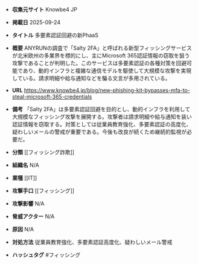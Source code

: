 - **収集元サイト**
Knowbe4 JP

- **掲載日**
2025-09-24

- **タイトル**
多要素認証回避の新PhaaS

- **概要**
ANYRUNの調査で「Salty 2FA」と呼ばれる新型フィッシングサービスが北米欧州の多業界を標的にし、主にMicrosoft 365認証情報の窃取を狙う攻撃であることが判明した。このサービスは多要素認証の各種対策を回避可能であり、動的インフラと複雑な通信モデルを駆使して大規模な攻撃を実現している。請求明細や給与通知などを騙る文言が多用されている。

- **URL**
https://www.knowbe4.jp/blog/new-phishing-kit-bypasses-mfa-to-steal-microsoft-365-credentials

- **備考**
「Salty 2FA」は多要素認証回避を目的とし、動的インフラを利用して大規模なフィッシング攻撃を展開する。攻撃者は請求明細や給与通知を装い認証情報を窃取する。対策としては従業員教育強化、多要素認証の高度化、疑わしいメールの警戒が重要である。今後も改良が続くため継続的監視が必要だ。

- **分類**
[[フィッシング詐欺]]

- **組織名**
N/A

- **業種**
[[IT]]

- **攻撃手口**
[[フィッシング]]

- **攻撃影響**
N/A

- **脅威アクター**
N/A

- **原因**
N/A

- **対処方法**
従業員教育強化、多要素認証高度化、疑わしいメール警戒

- **ハッシュタグ**
#フィッシング
